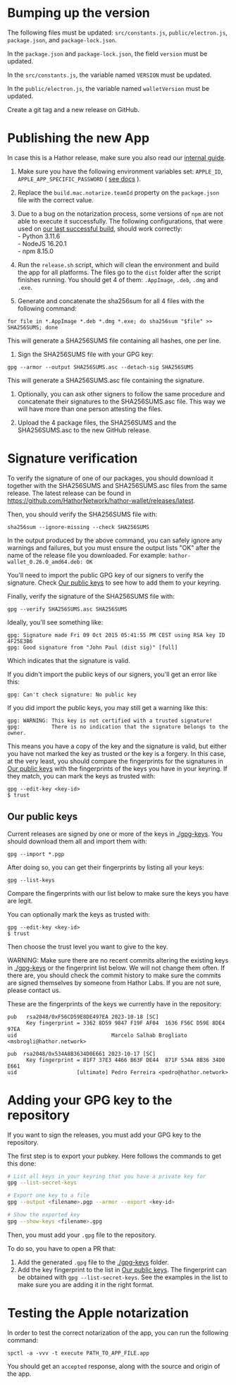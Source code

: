 # Bumping up the version

The following files must be updated: `src/constants.js`, `public/electron.js`, `package.json`, and `package-lock.json`.

In the `package.json` and `package-lock.json`, the field `version` must be updated.

In the `src/constants.js`, the variable named `VERSION` must be updated.

In the `public/electron.js`, the variable named `walletVersion` must be updated.

Create a git tag and a new release on GitHub.

# Publishing the new App

In case this is a Hathor release, make sure you also read our [internal guide](https://github.com/HathorNetwork/ops-tools/tree/master/docs/release-guides).

1. Make sure you have the following environment variables set: `APPLE_ID`, `APPLE_APP_SPECIFIC_PASSWORD` ( [see docs](https://www.electron.build/configuration/mac) ).
1. Replace the `build.mac.notarize.teamId` property on the `package.json` file with the correct value.
1. Due to a bug on the notarization process, some versions of `npm` are not able to execute it successfully. The following configurations, that were used on [our last successful build](https://github.com/HathorNetwork/internal-issues/issues/200#issuecomment-1830765685), should work correctly:
  <br/>- Python 3.11.6
  <br/>- NodeJS 16.20.1
  <br/>- npm 8.15.0
    


1. Run the `release.sh` script, which will clean the environment and build the app for all platforms. The files go to the `dist` folder after the script finishes running. You should get 4 of them: `.AppImage`, `.deb`, `.dmg` and `.exe`.

1. Generate and concatenate the sha256sum for all 4 files with the following command:

```
for file in *.AppImage *.deb *.dmg *.exe; do sha256sum "$file" >> SHA256SUMS; done
```

This will generate a SHA256SUMS file containing all hashes, one per line.

1. Sign the SHA256SUMS file with your GPG key:

```
gpg --armor --output SHA256SUMS.asc --detach-sig SHA256SUMS
```

This will generate a SHA256SUMS.asc file containing the signature.

1. Optionally, you can ask other signers to follow the same procedure and concatenate their signatures to the SHA256SUMS.asc file. This way we will have more than one person attesting the files.

1. Upload the 4 package files, the SHA256SUMS and the SHA256SUMS.asc to the new GitHub release.

# Signature verification

To verify the signature of one of our packages, you should download it together with the SHA256SUMS and SHA256SUMS.asc files from the same release. The latest release can be found in https://github.com/HathorNetwork/hathor-wallet/releases/latest.

Then, you should verify the SHA256SUMS file with:

```
sha256sum --ignore-missing --check SHA256SUMS
```

In the output produced by the above command, you can safely ignore any warnings and failures, but you must ensure the output lists "OK" after the name of the release file you downloaded. For example: `hathor-wallet_0.26.0_amd64.deb: OK`

You'll need to import the public GPG key of our signers to verify the signature. Check [Our public keys](#our-public-keys) to see how to add them to your keyring.

Finally, verify the signature of the SHA256SUMS file with:

```
gpg --verify SHA256SUMS.asc SHA256SUMS
```

Ideally, you'll see something like:

```
gpg: Signature made Fri 09 Oct 2015 05:41:55 PM CEST using RSA key ID 4F25E3B6
gpg: Good signature from "John Paul (dist sig)" [full]
```

Which indicates that the signature is valid.

If you didn't import the public keys of our signers, you'll get an error like this:

```
gpg: Can't check signature: No public key
```

If you did import the public keys, you may still get a warning like this:

```
gpg: WARNING: This key is not certified with a trusted signature!
gpg:          There is no indication that the signature belongs to the owner.
```

This means you have a copy of the key and the signature is valid, but either you have not marked the key as trusted or the key is a forgery. In this case, at the very least, you should compare the fingerprints for the signatures in [Our public keys](#our-public-keys) with the fingerprints of the keys you have in your keyring. If they match, you can mark the keys as trusted with:

```
gpg --edit-key <key-id>
$ trust
```

## Our public keys

Current releases are signed by one or more of the keys in [./gpg-keys](./gpg-keys). You should download them all and import them with: 

```
gpg --import *.pgp
```

After doing so, you can get their fingerprints by listing all your keys:

```
gpg --list-keys
```

Compare the fingerprints with our list below to make sure the keys you have are legit.

You can optionally mark the keys as trusted with:

```
gpg --edit-key <key-id>
$ trust
```

Then choose the trust level you want to give to the key.

WARNING: Make sure there are no recent commits altering the existing keys in [./gpg-keys](./gpg-keys) or the fingerprint list below. We will not change them often. If there are, you should check the commit history to make sure the commits are signed themselves by someone from Hathor Labs. If you are not sure, please contact us.

These are the fingerprints of the keys we currently have in the repository:

```
pub   rsa2048/0xF56CD59E8DE497EA 2023-10-18 [SC]
      Key fingerprint = 3362 8D59 9847 F19F AF04  1636 F56C D59E 8DE4 97EA
uid                              Marcelo Salhab Brogliato <msbrogli@hathor.network>
```

```
pub  rsa2048/0x534A8B3634D0E661 2023-10-17 [SC]
      Key fingerprint = 81F7 37E3 4466 B63F DE44  871F 534A 8B36 34D0 E661
uid                   [ultimate] Pedro Ferreira <pedro@hathor.network>
```

# Adding your GPG key to the repository

If you want to sign the releases, you must add your GPG key to the repository.

The first step is to export your pubkey. Here follows the commands to get this done:

```sh
# List all keys in your keyring that you have a private key for
gpg --list-secret-keys

# Export one key to a file
gpg --output <filename>.pgp --armor --export <key-id>

# Show the exported key
gpg --show-keys <filename>.gpg
```

Then, you must add your `.gpg` file to the repository.

To do so, you have to open a PR that:

1. Add the generated `.gpg` file to the [./gpg-keys](./gpg-keys) folder.
1. Add the key fingerprint to the list in [Our public keys](#our-public-keys). The fingerprint can be obtained with `gpg --list-secret-keys`. See the examples in the list to make sure you are adding it in the right format.

# Testing the Apple notarization
In order to test the correct notarization of the app, you can run the following command:
```shell
spctl -a -vvv -t execute PATH_TO_APP_FILE.app
```
You should get an `accepted` response, along with the source and origin of the app.
